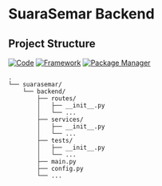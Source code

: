 # SuaraSemar Backend

## Project Structure
[![Code](https://img.shields.io/badge/Code-Python_3.11.0-1B9D73?style=flat&logo=python)](https://python.org)
[![Framework](https://img.shields.io/badge/Framework-FastAPI-1B9D73?style=flat&logo=fastapi)](https://fastapi.tiangolo.com/)
[![Package Manager](https://img.shields.io/badge/Package_Manager-uv-1B9D73?style=flat&logo=python)](https://github.com/astral-sh/uv)


```
.
└── suarasemar/
    └── backend/
        ├── routes/
        │   ├── __init__.py
        │   └── ...
        ├── services/
        │   ├── __init__.py
        │   └── ...
        ├── tests/
        │   ├── __init__.py
        │   └── ...
        ├── main.py
        ├── config.py
        └── ...
```